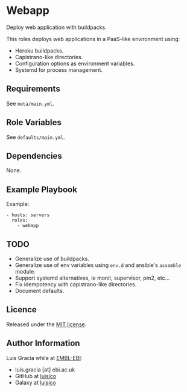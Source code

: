 Webapp
======

Deploy web application with buildpacks.

This roles deploys web applications in a PaaS-like environment using:
- Heroku buildpacks.
- Capistrano-like directories.
- Configuration options as environment variables.
- Systemd for process management.

Requirements
------------
See `meta/main.yml`.

Role Variables
--------------
See `defaults/main.yml`.

Dependencies
------------
None.

Example Playbook
----------------
Example:
```
- hosts: servers
  roles:
    - webapp
```

TODO
----
- Generalize use of buildpacks.
- Generalize use of env variables using `env.d` and ansible's `assemble` module.
- Support systemd alternatives, ie monit, supervisor, pm2, etc...
- Fix idempotency with capistrano-like directories.
- Document defaults.

Licence
-------
Released under the [MIT license](https://opensource.org/licenses/MIT).

Author Information
------------------
Luis Gracia while at [EMBL-EBI](http://www.ebi.ac.uk/):
- luis.gracia [at] ebi.ac.uk
- GitHub at [luisico](https://github.com/luisico)
- Galaxy at [luisico](https://galaxy.ansible.com/luisico)
